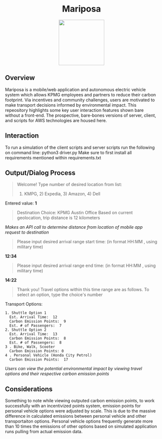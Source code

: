 <h1 align="center">Mariposa</h1>
<p align="center">
<img src="https://user-images.githubusercontent.com/46806107/157618628-5665e5a2-a515-47e5-bf92-f7f3f6498cbb.png" width="150" height="150">
</p>

## Overview
Mariposa is a mobile/web application and autonomous electric vehicle system which allows KPMG employees and partners to reduce their carbon footprint. Via incentives and community challenges, users are motivated to make transport decisions informed by environmental impact. This repeository highlights some key user interaction features shown bare without a front-end. The prospective, bare-bones versions of server, client, and scripts for AWS technologies are housed here. 


## Interaction
To run a simulation of the client scripts and server scripts run the following on command line:
python3 driver.py
Make sure to first install all requirements mentioned within requirements.txt


## Output/Dialog Process
> Welcome!
> Type number of desired location from list:
> 1) KMPG, 2) Expedia, 3) Amazon, 4) Dell

Entered value: **1**

> Destination Choice: KPMG Austin Office
> Based on current geolocation, trip distance is  12  kilometers 

*Makes an API call to determine distance from location of mobile app request to destination*

> Please input desired arrival range start time: (in format HH:MM , using military time) 

**12:34** 

> Please input desired arrival range end time: (in format HH:MM , using military time) 

**14:22**

> Thank you! Travel options within this time range are as follows. To select an option, type the choice's number
  
  Transport Options: 
    
    1. Shuttle Option 1 
      Est. Arrival Time:  12 
      Carbon Emission Points:  9 
      Est. # of Passengers:  7
    2. Shuttle Option 2 
      Est. Arrival Time:  13 
      Carbon Emission Points:  8 
      Est. # of Passengers:  8  
    3 . Bike, Walk, Scooter
      Carbon Emission Points: 0
    4 . Personal Vehicle (Honda City Petrol)
      Carbon Emission Points:  17
     
*Users can view the potential environmental impact by viewing travel options and their respective carbon emission points*

## Considerations
Something to note while viewing outputed carbon emission points, to work successfully with an incentivized points system, emission points for personal vehicle options were adjusted by scale. This is due to the massive difference in calculated emissions between personal vehicle and other transportaiton options. Personal vehicle options frequently generate more than 10 times the emissions of other options based on simulated application runs pulling from actual emission data. 
